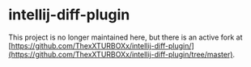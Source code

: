 # intellij-diff-plugin

This project is no longer maintained here, but there is an active fork at
[https://github.com/ThexXTURBOXx/intellij-diff-plugin/](https://github.com/ThexXTURBOXx/intellij-diff-plugin/tree/master).
